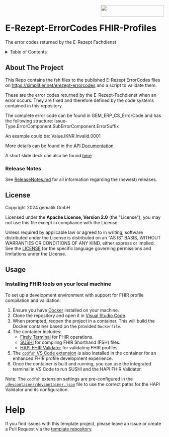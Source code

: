 <img align="right" width="200" height="37" src="Gematik_Logo_Flag.png"/> <br/>
  
# E-Rezept-ErrorCodes FHIR-Profiles

 The error codes returned by the E-Rezept Fachdienst
 
<details>
  <summary>Table of Contents</summary>
  <ol>
    <li>
      <a href="#about-the-project">About The Project</a>
       <ul>
        <li><a href="#release-notes">Release Notes</a></li>
      </ul>     
    </li>    
    <li><a href="#license">License</a></li>
    <li><a href="#contact">Contact</a></li>
  </ol>
</details>


## About The Project  
This Repo contains the fsh files to the published E-Rezept ErrorCodes files on <https://simplifier.net/erezept-errorcodes> and a script to validate them.

These are the error codes returned by the E-Rezept-Fachdienst when an error occurs. They are fixed and therefore defined by the code systems contained in this repository. 

The complete error code can be found in GEM_ERP_CS_ErrorCode and has the following structure:
Issue-Type.ErrorComponent.SubErrorComponent.ErrorSuffix

An example could be: Value.IKNR.Invalid.0001

More details can be found in the [API Documentation](https://github.com/gematik/api-erp)

A short slide deck can also be found [here](https://gematik.github.io/erp-errorcodes/Slides/E-Rezept-Fehlercodes-Konzept.html)
 
### Release Notes
See [ReleaseNotes.md](./ReleaseNotes.md) for all information regarding the (newest) releases.
  
## License
 
Copyright 2024 gematik GmbH
 
Licensed under the **Apache License, Version 2.0** (the "License"); you may not use this file except in compliance with the License.
 
Unless required by applicable law or agreed to in writing, software distributed under the License is distributed on an "AS IS" BASIS, WITHOUT WARRANTIES OR CONDITIONS OF ANY KIND, either express or implied. See the [LICENSE](./LICENSE) for the specific language governing permissions and limitations under the License.
 ## Usage <a name = "usage"></a>

### Installing FHIR tools on your local machine
To set up a development environment with support for FHIR profile compilation and validation:

1. Ensure you have [Docker](https://www.docker.com/products/docker-desktop) installed on your machine.
2. Clone the repository and open it in [Visual Studio Code](https://code.visualstudio.com/).
3. When prompted, reopen the project in a container. This will build the Docker container based on the provided `Dockerfile`.
4. The container includes:
   - [Firely Terminal](https://fire.ly/products/firely-terminal/) for FHIR operations.
   - [SUSHI](https://fshschool.org/docs/sushi/) for compiling FHIR Shorthand (FSH) files.
   - [HAPI FHIR Validator](https://github.com/hapifhir/hapi-fhir/releases) for validating FHIR profiles.
5. The [`codfsh` VS Code extension](https://marketplace.visualstudio.com/items?itemName=gematikde.codfsh) is also installed in the container for an enhanced FHIR profile development experience.
6. Once the container is built and running, you can use the integrated terminal in VS Code to run SUSHI and the HAPI FHIR Validator.

Note: The `codfsh` extension settings are pre-configured in the [`.devcontainer/devcontainer.json`](https://code.visualstudio.com/docs/devcontainers/containers) file to use the correct paths for the HAPI Validator and its configuration.

# Help

If you find issues with this template project, please leave an issue or create a Pull Request via  the [template repository](https://github.com/gematik/spec-TemplateForSimplifierProjects).